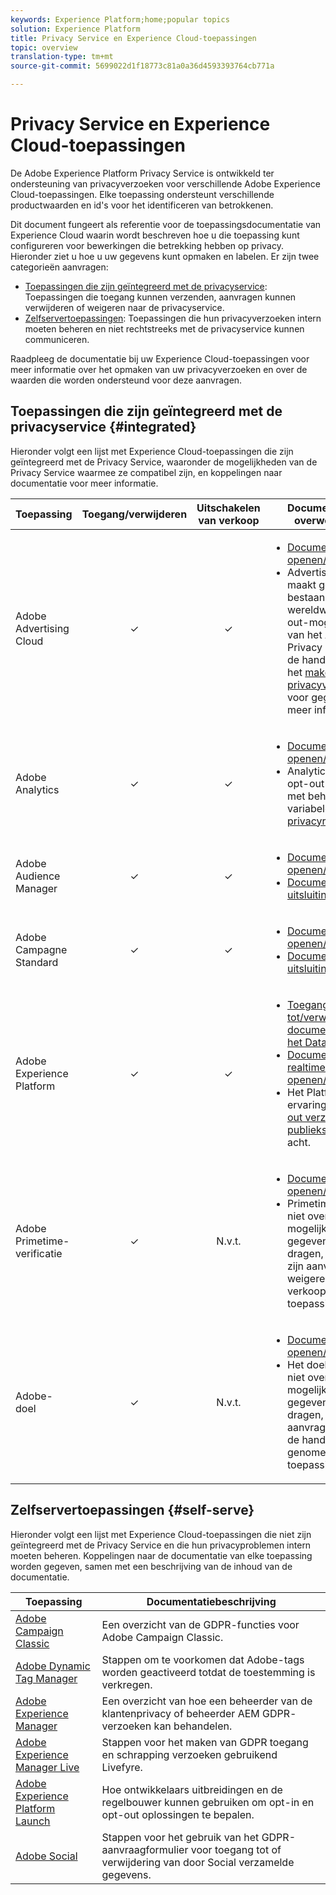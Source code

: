 ```yaml
---
keywords: Experience Platform;home;popular topics
solution: Experience Platform
title: Privacy Service en Experience Cloud-toepassingen
topic: overview
translation-type: tm+mt
source-git-commit: 5699022d1f18773c81a0a36d4593393764cb771a

---
```



# Privacy Service en Experience Cloud-toepassingen

De Adobe Experience Platform Privacy Service is ontwikkeld ter ondersteuning van privacyverzoeken voor verschillende Adobe Experience Cloud-toepassingen. Elke toepassing ondersteunt verschillende productwaarden en id&#39;s voor het identificeren van betrokkenen.

Dit document fungeert als referentie voor de toepassingsdocumentatie van Experience Cloud waarin wordt beschreven hoe u die toepassing kunt configureren voor bewerkingen die betrekking hebben op privacy. Hieronder ziet u hoe u uw gegevens kunt opmaken en labelen. Er zijn twee categorieën aanvragen:

* [Toepassingen die zijn geïntegreerd met de privacyservice](#integrated): Toepassingen die toegang kunnen verzenden, aanvragen kunnen verwijderen of weigeren naar de privacyservice.
* [Zelfservertoepassingen](#self-serve): Toepassingen die hun privacyverzoeken intern moeten beheren en niet rechtstreeks met de privacyservice kunnen communiceren.

Raadpleeg de documentatie bij uw Experience Cloud-toepassingen voor meer informatie over het opmaken van uw privacyverzoeken en over de waarden die worden ondersteund voor deze aanvragen.

## Toepassingen die zijn geïntegreerd met de privacyservice {#integrated}

Hieronder volgt een lijst met Experience Cloud-toepassingen die zijn geïntegreerd met de Privacy Service, waaronder de mogelijkheden van de Privacy Service waarmee ze compatibel zijn, en koppelingen naar documentatie voor meer informatie.

| Toepassing | Toegang/verwijderen | Uitschakelen van verkoop | Documentatie en overwegingen |
--- | :---: | :---: | ---
| Adobe Advertising Cloud | ✓ | ✓ | <ul><li>[Documentatie openen/verwijderen](https://docs.adobe.com/content/help/en/advertising-cloud/all/privacy/ad-cloud-gdpr.html) </li><li>Advertising Cloud maakt gebruik van bestaande wereldwijde opt-out-mogelijkheden van het Adobe Privacy Center. Zie de handleiding over het [maken van privacyverzoeken](https://docs.adobe.com/content/help/en/audience-manager/user-guide/overview/data-privacy/data-privacy-requests.html#opt-out-requests) voor gegevens voor meer informatie.</li></ul> |
| Adobe Analytics | ✓ | ✓ | <ul><li>[Documentatie openen/verwijderen](https://marketing.adobe.com/resources/help/en_US/analytics/gdpr/index.html)</li><li>Analytics verwerkt opt-out-aanvragen met behulp van variabelen voor [privacyrapportage](https://docs.adobe.com/content/help/en/analytics/admin/data-governance/consent-variables.html)</li></ul> |
| Adobe Audience Manager | ✓ | ✓ | <ul><li>[Documentatie openen/verwijderen](https://marketing.adobe.com/resources/help/en_US/aam/aam-gdpr.html)</li><li>[Documentatie bij uitsluiting](https://docs.adobe.com/content/help/en/audience-manager/user-guide/features/declared-ids.html)</li></ul> |
| Adobe Campagne Standard | ✓ | ✓ | <ul><li>[Documentatie openen/verwijderen](https://docs.campaign.adobe.com/doc/standard/getting_started/en/ACS_GDPR.html)</li><li>[Documentatie bij uitsluiting](../segmentation/honoring-opt-outs.md)</li></ul> |
| Adobe Experience Platform | ✓ | ✓ | <ul><li>[Toegang tot/verwijdering van documentatie voor het Data Lake](../catalog/privacy.md)</li><li>[Documentatie voor realtime-klantprofiel openen/verwijderen](../profile/privacy.md)</li><li>Het Platform van de ervaring neemt [opt-out verzoeken voor publiekssegmenten](https://www.adobe.io/apis/experienceplatform/home/profile-identity-segmentation/profile-identity-segmentation-services.html#!api-specification/markdown/narrative/technical_overview/segmentation/honoring-opt-outs.md)in acht.</li></ul> |
| Adobe Primetime-verificatie | ✓ | N.v.t. | <ul><li>[Documentatie openen/verwijderen](http://tve.helpdocsonline.com/how-to-make-a-privacy-request)</li><li>Primetime beschikt niet over de mogelijkheid om gegevens over te dragen, en daarom zijn aanvragen om te weigeren van verkoop niet van toepassing.</li></ul> |
| Adobe-doel | ✓ | N.v.t. | <ul><li>[Documentatie openen/verwijderen](https://marketing.adobe.com/resources/help/en_US/target/target/privacy-and-general-data-protection-regulation.html)</li><li>Het doel beschikt niet over de mogelijkheid om gegevens over te dragen, zodat aanvragen om niet in de handel te worden genomen niet van toepassing zijn.</li></ul> |

<!-- (To include once access/delete documentation is available)
Adobe Customer Attributes (CRS) | ✓ | N/A | <ul><li>Customer Attributes does not have the capability to transfer data, therefore opt-out-of-sale requests are not applicable.</li></ul>
-->

## Zelfservertoepassingen {#self-serve}

Hieronder volgt een lijst met Experience Cloud-toepassingen die niet zijn geïntegreerd met de Privacy Service en die hun privacyproblemen intern moeten beheren. Koppelingen naar de documentatie van elke toepassing worden gegeven, samen met een beschrijving van de inhoud van de documentatie.

| Toepassing | Documentatiebeschrijving |
| ------- | ----------- |
| [Adobe Campaign Classic](https://docs.campaign.adobe.com/doc/AC/getting_started/EN/ACC_GDPR.html) | Een overzicht van de GDPR-functies voor Adobe Campaign Classic. |
| [Adobe Dynamic Tag Manager](https://marketing.adobe.com/resources/help/en_US/dtm/opt-in.html) | Stappen om te voorkomen dat Adobe-tags worden geactiveerd totdat de toestemming is verkregen. |
| [Adobe Experience Manager](https://helpx.adobe.com/experience-manager/6-4/managing/using/gdpr-compliance.html) | Een overzicht van hoe een beheerder van de klantenprivacy of beheerder AEM GDPR- verzoeken kan behandelen. |
| [Adobe Experience Manager Live](https://marketing.adobe.com/resources/help/en_US/livefyre/c_gdpr_compliance.html) | Stappen voor het maken van GDPR toegang en schrapping verzoeken gebruikend Livefyre. |
| [Adobe Experience Platform Launch](https://docs.adobelaunch.com/client-side-information/deploy-javascript-tags-to-opt-in-to-launch) | Hoe ontwikkelaars uitbreidingen en de regelbouwer kunnen gebruiken om opt-in en opt-out oplossingen te bepalen. |
| [Adobe Social](https://marketing.adobe.com/resources/help/en_US/social/c_gdpr-request.html) | Stappen voor het gebruik van het GDPR-aanvraagformulier voor toegang tot of verwijdering van door Social verzamelde gegevens. |